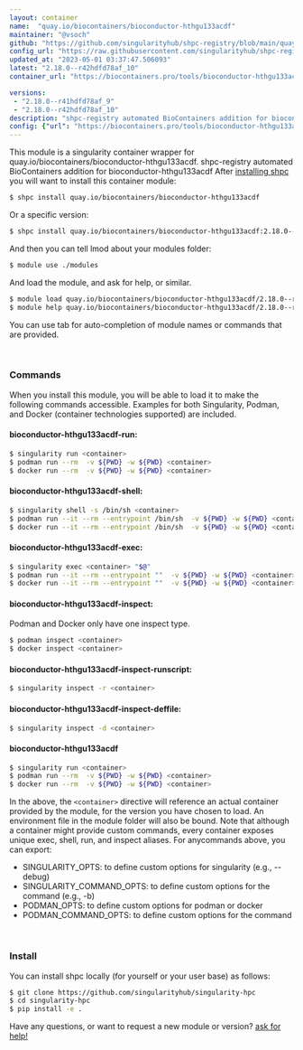 ```yaml
---
layout: container
name:  "quay.io/biocontainers/bioconductor-hthgu133acdf"
maintainer: "@vsoch"
github: "https://github.com/singularityhub/shpc-registry/blob/main/quay.io/biocontainers/bioconductor-hthgu133acdf/container.yaml"
config_url: "https://raw.githubusercontent.com/singularityhub/shpc-registry/main/quay.io/biocontainers/bioconductor-hthgu133acdf/container.yaml"
updated_at: "2023-05-01 03:37:47.506093"
latest: "2.18.0--r42hdfd78af_10"
container_url: "https://biocontainers.pro/tools/bioconductor-hthgu133acdf"

versions:
 - "2.18.0--r41hdfd78af_9"
 - "2.18.0--r42hdfd78af_10"
description: "shpc-registry automated BioContainers addition for bioconductor-hthgu133acdf"
config: {"url": "https://biocontainers.pro/tools/bioconductor-hthgu133acdf", "maintainer": "@vsoch", "description": "shpc-registry automated BioContainers addition for bioconductor-hthgu133acdf", "latest": {"2.18.0--r42hdfd78af_10": "sha256:f32b3d9712887f63e3a3a0de3dce25600d1b5933b0dcfb7a4c540f6d91e4fcbb"}, "tags": {"2.18.0--r41hdfd78af_9": "sha256:0303159581f59a974e68f8e2a0a0707b88437860e22128999a7153ee5161214e", "2.18.0--r42hdfd78af_10": "sha256:f32b3d9712887f63e3a3a0de3dce25600d1b5933b0dcfb7a4c540f6d91e4fcbb"}, "docker": "quay.io/biocontainers/bioconductor-hthgu133acdf"}
---
```


This module is a singularity container wrapper for quay.io/biocontainers/bioconductor-hthgu133acdf.
shpc-registry automated BioContainers addition for bioconductor-hthgu133acdf
After [installing shpc](#install) you will want to install this container module:


```bash
$ shpc install quay.io/biocontainers/bioconductor-hthgu133acdf
```

Or a specific version:

```bash
$ shpc install quay.io/biocontainers/bioconductor-hthgu133acdf:2.18.0--r42hdfd78af_10
```

And then you can tell lmod about your modules folder:

```bash
$ module use ./modules
```

And load the module, and ask for help, or similar.

```bash
$ module load quay.io/biocontainers/bioconductor-hthgu133acdf/2.18.0--r42hdfd78af_10
$ module help quay.io/biocontainers/bioconductor-hthgu133acdf/2.18.0--r42hdfd78af_10
```

You can use tab for auto-completion of module names or commands that are provided.

<br>

### Commands

When you install this module, you will be able to load it to make the following commands accessible.
Examples for both Singularity, Podman, and Docker (container technologies supported) are included.

#### bioconductor-hthgu133acdf-run:

```bash
$ singularity run <container>
$ podman run --rm  -v ${PWD} -w ${PWD} <container>
$ docker run --rm  -v ${PWD} -w ${PWD} <container>
```

#### bioconductor-hthgu133acdf-shell:

```bash
$ singularity shell -s /bin/sh <container>
$ podman run --it --rm --entrypoint /bin/sh  -v ${PWD} -w ${PWD} <container>
$ docker run --it --rm --entrypoint /bin/sh  -v ${PWD} -w ${PWD} <container>
```

#### bioconductor-hthgu133acdf-exec:

```bash
$ singularity exec <container> "$@"
$ podman run --it --rm --entrypoint ""  -v ${PWD} -w ${PWD} <container> "$@"
$ docker run --it --rm --entrypoint ""  -v ${PWD} -w ${PWD} <container> "$@"
```

#### bioconductor-hthgu133acdf-inspect:

Podman and Docker only have one inspect type.

```bash
$ podman inspect <container>
$ docker inspect <container>
```

#### bioconductor-hthgu133acdf-inspect-runscript:

```bash
$ singularity inspect -r <container>
```

#### bioconductor-hthgu133acdf-inspect-deffile:

```bash
$ singularity inspect -d <container>
```



#### bioconductor-hthgu133acdf

```bash
$ singularity run <container>
$ podman run --rm  -v ${PWD} -w ${PWD} <container>
$ docker run --rm  -v ${PWD} -w ${PWD} <container>
```


In the above, the `<container>` directive will reference an actual container provided
by the module, for the version you have chosen to load. An environment file in the
module folder will also be bound. Note that although a container
might provide custom commands, every container exposes unique exec, shell, run, and
inspect aliases. For anycommands above, you can export:

 - SINGULARITY_OPTS: to define custom options for singularity (e.g., --debug)
 - SINGULARITY_COMMAND_OPTS: to define custom options for the command (e.g., -b)
 - PODMAN_OPTS: to define custom options for podman or docker
 - PODMAN_COMMAND_OPTS: to define custom options for the command

<br>

### Install

You can install shpc locally (for yourself or your user base) as follows:

```bash
$ git clone https://github.com/singularityhub/singularity-hpc
$ cd singularity-hpc
$ pip install -e .
```

Have any questions, or want to request a new module or version? [ask for help!](https://github.com/singularityhub/singularity-hpc/issues)